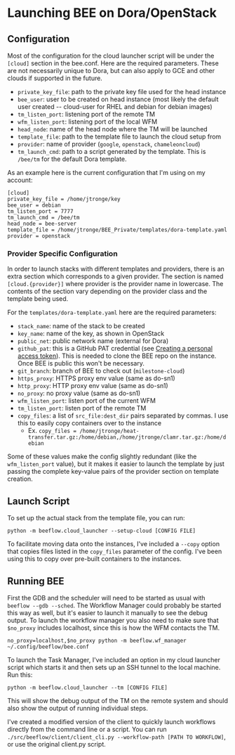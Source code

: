 # Launching BEE on Dora/OpenStack

## Configuration

Most of the configuration for the cloud launcher script will be under the
`[cloud]` section in the bee.conf. Here are the required parameters. These are
not necessarily unique to Dora, but can also apply to GCE and other clouds if
supported in the future.

* `private_key_file`: path to the private key file used for the head instance
* `bee_user`: user to be created on head instance (most likely the default user
   created -- cloud-user for RHEL and debian for debian images)
* `tm_listen_port`: listening port of the remote TM
* `wfm_listen_port`: listening port of the local WFM
* `head_node`: name of the head node where the TM will be launched
* `template_file`: path to the template file to launch the cloud setup from
* `provider`: name of provider (`google`, `openstack`, `chameleoncloud`)
* `tm_launch_cmd`: path to a script generated by the template. This is `/bee/tm`
  for the default Dora template.

As an example here is the current configuration that I'm using on my account:

```
[cloud]
private_key_file = /home/jtronge/key
bee_user = debian
tm_listen_port = 7777
tm_launch_cmd = /bee/tm
head_node = bee-server
template_file = /home/jtronge/BEE_Private/templates/dora-template.yaml
provider = openstack
```

### Provider Specific Configuration

In order to launch stacks with different templates and providers, there is an
extra section which corresponds to a given provider. The section is named
`[cloud.{provider}]` where provider is the provider name in lowercase. The
contents of the section vary depending on the provider class and the template
being used.

For the `templates/dora-template.yaml` here are the required parameters:

* `stack_name`: name of the stack to be created
* `key_name`: name of the key, as shown in OpenStack
* `public_net`: public network name (external for Dora)
* `github_pat`: this is a GitHub PAT credential (see [Creating a personal access token](https://docs.github.com/en/github/authenticating-to-github/keeping-your-account-and-data-secure/creating-a-personal-access-token)).
  This is needed to clone the BEE repo on the instance. Once BEE is public this won't be necessary.
* `git_branch`: branch of BEE to check out (`milestone-cloud`)
* `https_proxy`: HTTPS proxy env value (same as do-sn1)
* `http_proxy`: HTTP proxy env value (same as do-sn1)
* `no_proxy`: no proxy value (same as do-sn1)
* `wfm_listen_port`: listen port of the current WFM
* `tm_listen_port`: listen port of the remote TM
* `copy_files`: a list of `src_file:dest_dir` pairs separated by commas. I use
  this to easily copy containers over to the instance
    * Ex. `copy_files = /home/jtronge/heat-transfer.tar.gz:/home/debian,/home/jtronge/clamr.tar.gz:/home/debian`

Some of these values make the config slightly redundant (like the
`wfm_listen_port` value), but it makes it easier to launch the template by just
passing the complete key-value pairs of the provider section on template
creation.

## Launch Script

To set up the actual stack from the template file, you can run:

`python -m beeflow.cloud_launcher --setup-cloud [CONFIG FILE]`

To facilitate moving data onto the instances, I've included a `--copy` option
that copies files listed in the `copy_files` parameter of the config. I've been
using this to copy over pre-built containers to the instances.

## Running BEE

First the GDB and the scheduler will need to be started as usual with
`beeflow --gdb --sched`. The Workflow Manager could probably be started this
way as well, but it's easier to launch it manually to see the debug output.
To launch the workflow manager you also need to make sure that `$no_proxy`
includes localhost, since this is how the WFM contacts the TM.

`no_proxy=localhost,$no_proxy python -m beeflow.wf_manager ~/.config/beeflow/bee.conf`

To launch the Task Manager, I've included an option in my cloud launcher script
which starts it and then sets up an SSH tunnel to the local machine. Run this:

`python -m beeflow.cloud_launcher --tm [CONFIG FILE]`

This will show the debug output of the TM on the remote system and should also
show the output of running individual steps.

I've created a modified version of the client to quickly launch workflows
directly from the command line or a script.  You can run
`./src/beeflow/client/client_cli.py --workflow-path [PATH TO WORKFLOW]`, or use
the original client.py script.
